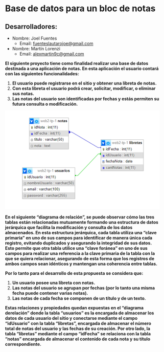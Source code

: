 # Base de datos para un bloc de notas

## Desarrolladores: 
* Nombre: Joel Fuentes 
    * Email: fuenteslautarojoe@gmail.com
* Nombre: Martín Lorenzi
    * Email: alexmartin9c@gmail.com 

**El siguiente proyecto tiene como finalidad realizar una base de datos destinada a una aplicación de notas. En esta aplicación el usuario contará con las siguientes funcionalidades:**

1. **El usuario puede registrarse en el sitio y obtener una libreta de notas.**
2. **Con esta libreta el usuario podrá crear, solicitar, modificar, o eliminar sus notas.**
3. **Las notas del usuario son identificadas por fechas y estás permiten su futura consulta o modificación.**

![diagrama de relacion](diagramaDeRelacion.png)

**En el siguiente “diagrama de relación”, se puede observar cómo las tres tablas están relacionadas mutuamente formando una estructura de datos jerárquica que facilita la modificación y consulta de los datos almacenados. En esta estructura jerárquica, cada tabla utiliza una “clave primaria” en uno de sus campos para identificar de manera única cada registro, evitando duplicados y asegurando la integridad de sus datos. Esto permite que otra tabla utilice una “clave foránea” en uno de sus campos para realizar una referencia a la clave primaria de la tabla con la que se quiera relacionar, asegurando de esta forma que los registros de ambos campos sean idénticos y mantengan una coherencia entre tablas.**

**Por lo tanto para el desarrollo de esta propuesta se considera que:**

1. **Un usuario posee una libreta con notas.**
2. **Las notas del usuario se agrupan por fechas (por lo tanto una misma fecha puede contener varias notas).**
3. **Las notas de cada fecha se componen de un título y de un texto.**

**Estas relaciones y propiedades quedan expuestas en el “diagrama derelación” donde la tabla “usuarios” es la encargada de almacenar los datos de cada usuario del sitio y conectarse mediante el campo “idUsuario” con la tabla “libretas”, encargada de almacenar el número total de notas del usuario y las fechas de su creación. Por otro lado, la tabla “libretas” mediante el campo “idFecha” se relaciona con la tabla “notas” encargada de almacenar el contenido de cada nota y su título correspondiente.** 



